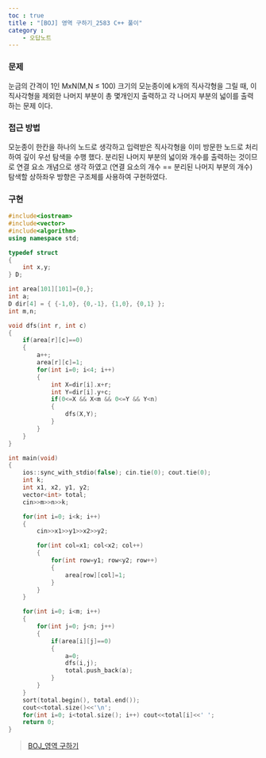 ```yaml
---
toc : true
title : "[BOJ] 영역 구하기_2583 C++ 풀이"
category :
    - 오답노트
---
```

### 문제
눈금의 간격이 1인 MxN(M,N ≤ 100) 크기의 모눈종이에 k개의 직사각형을 그릴 때, 이 직사각형을 제외한 나머지 부분이 총 몇개인지 출력하고 각 나머지 부분의 넓이를 출력하는 문제 이다.

### 접근 방법
모눈종이 한칸을 하나의 노드로 생각하고 입력받은 직사각형을 이미 방문한 노드로 처리하여 깊이 우선 탐색을 수행 했다. 분리된 나머지 부분의 넓이와 개수를 출력하는 것이므로 연결 요소 개념으로 생각 하였고 $($연결 요소의 개수 == 분리된 나머지 부분의 개수) 탐색할 상하좌우 방향은 구조체를 사용하여 구현하였다. 

### 구현

``` cpp
#include<iostream>
#include<vector>
#include<algorithm>
using namespace std;

typedef struct
{
    int x,y;
} D;

int area[101][101]={0,};
int a;
D dir[4] = { {-1,0}, {0,-1}, {1,0}, {0,1} };
int m,n;

void dfs(int r, int c)
{
    if(area[r][c]==0)
    {
        a++;
        area[r][c]=1;
        for(int i=0; i<4; i++)
        {
            int X=dir[i].x+r;
            int Y=dir[i].y+c;
            if(0<=X && X<m && 0<=Y && Y<n)
            {
                dfs(X,Y);
            }
        }
    }
}

int main(void)
{
    ios::sync_with_stdio(false); cin.tie(0); cout.tie(0);
    int k;
    int x1, x2, y1, y2;
    vector<int> total;
    cin>>m>>n>>k;

    for(int i=0; i<k; i++)
    {
        cin>>x1>>y1>>x2>>y2;

        for(int col=x1; col<x2; col++)
        {
            for(int row=y1; row<y2; row++)
            {
                area[row][col]=1;
            }
        }
    }

    for(int i=0; i<m; i++)
    {
        for(int j=0; j<n; j++)
        {
            if(area[i][j]==0)
            {
                a=0;
                dfs(i,j);
                total.push_back(a);
            }
        }
    }
    sort(total.begin(), total.end());
    cout<<total.size()<<'\n';
    for(int i=0; i<total.size(); i++) cout<<total[i]<<' ';
    return 0;
}
```

>[BOJ_영역 구하기](https://www.acmicpc.net/problem/2583)